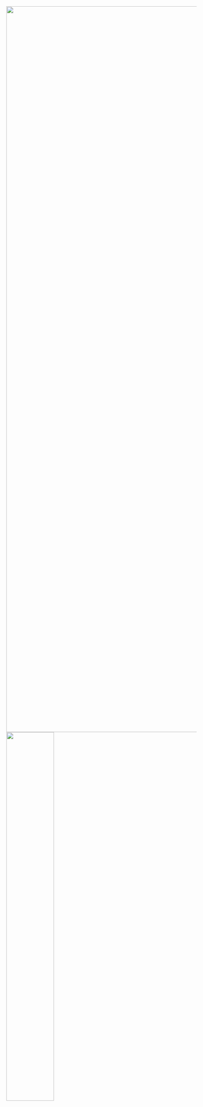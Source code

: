 <img width="1920px" src="https://i.imgur.com/IJBZBtF.png"/>

<img width="50%" align="left" src="https://github-readme-stats.vercel.app/api/top-langs/?username=marianaaoribeiro&layout=compact&show_icons=true&title_color=4B0082&icon_color=4B0082" />
<!--
**marianaaoribeiro/marianaaoribeiro** is a ✨ _special_ ✨ repository because its `README.md` (this file) appears on your GitHub profile.

Here are some ideas to get you started:

- 🔭 I’m currently working on ...
- 🌱 I’m currently learning ...
- 👯 I’m looking to collaborate on ...
- 🤔 I’m looking for help with ...
- 💬 Ask me about ...
- 📫 How to reach me: ...
- 😄 Pronouns: ...
- ⚡ Fun fact: ...
-->
